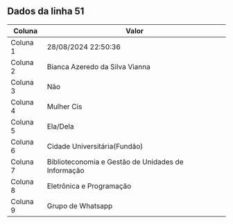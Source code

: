 ## Dados da linha 51

| Coluna | Valor |
|--------|-------|
| Coluna 1 | 28/08/2024 22:50:36 |
| Coluna 2 | Bianca Azeredo da Silva Vianna |
| Coluna 3 | Não |
| Coluna 4 | Mulher Cis |
| Coluna 5 | Ela/Dela |
| Coluna 6 | Cidade Universitária(Fundão) |
| Coluna 7 | Biblioteconomia e Gestão de Unidades de Informação |
| Coluna 8 | Eletrônica e Programação |
| Coluna 9 | Grupo de Whatsapp |
